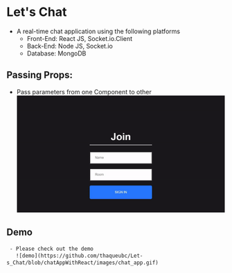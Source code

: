 # Let's Chat
  - A real-time chat application using the following platforms
    - Front-End: React JS, Socket.io.Client
    - Back-End: Node JS, Socket.io
    - Database: MongoDB
    
 ## Passing Props:
   - Pass parameters from one Component to other
     ![demo](https://github.com/thaqueubc/Let-s_Chat/blob/chatAppWithReact/images/chat_app.gif)
   
  ## Demo 
     - Please check out the demo
       ![demo](https://github.com/thaqueubc/Let-s_Chat/blob/chatAppWithReact/images/chat_app.gif)

